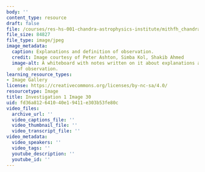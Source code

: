 ```yaml
---
body: ''
content_type: resource
draft: false
file: /courses/res-hs-001-chandra-astrophysics-institute/mithfh_chandra_inv1_obs_df.jpg
file_size: 84827
file_type: image/jpeg
image_metadata:
  caption: Explanations and definition of observation.
  credit: Image courtesy of Peter Ashton, Simba Kol, Shakib Ahmed
  image-alt: A whiteboard with notes written on it about explanations and definitions
    of observation.
learning_resource_types:
- Image Gallery
license: https://creativecommons.org/licenses/by-nc-sa/4.0/
resourcetype: Image
title: Investigation 1 Image 30
uid: fd36a812-6410-40e1-9411-e303b53fe80c
video_files:
  archive_url: ''
  video_captions_file: ''
  video_thumbnail_file: ''
  video_transcript_file: ''
video_metadata:
  video_speakers: ''
  video_tags: ''
  youtube_description: ''
  youtube_id: ''
---
```

